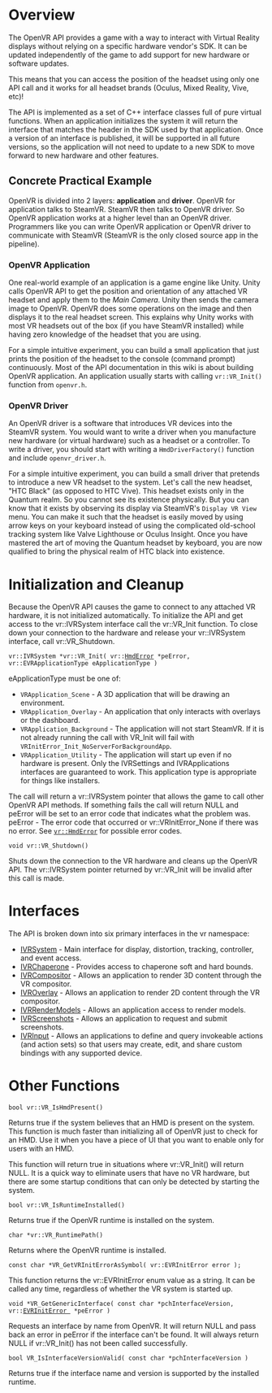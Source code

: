 # Overview
The OpenVR API provides a game with a way to interact with Virtual Reality displays without relying on a specific hardware vendor's SDK. It can be updated independently of the game to add support for new hardware or software updates. 

This means that you can access the position of the headset using only one API call and it works for all headset brands (Oculus, Mixed Reality, Vive, etc)!

The API is implemented as a set of C++ interface classes full of pure virtual functions. When an application initializes the system it will return the interface that matches the header in the SDK used by that application. Once a version of an interface is published, it will be supported in all future versions, so the application will not need to update to a new SDK to move forward to new hardware and other features.

## Concrete Practical Example
OpenVR is divided into 2 layers: **application** and **driver**.
OpenVR for application talks to SteamVR. SteamVR then talks to OpenVR driver. So OpenVR application works at a higher level than an OpenVR driver. Programmers like you can write OpenVR application or OpenVR driver to communicate with SteamVR (SteamVR is the only closed source app in the pipeline).

### OpenVR Application
One real-world example of an application is a game engine like Unity. Unity calls OpenVR API to get the position and orientation of any attached VR headset and apply them to the *Main Camera*. Unity then sends the camera image to OpenVR. OpenVR does some operations on the image and then displays it to the real headset screen. This explains why Unity works with most VR headsets out of the box (if you have SteamVR installed) while having zero knowledge of the headset that you are using.

For a simple intuitive experiment, you can build a small application that just prints the position of the headset to the console (command prompt) continuously. Most of the API documentation in this wiki is about building OpenVR application. An application usually starts with calling `vr::VR_Init()` function from `openvr.h`.

### OpenVR Driver
An OpenVR driver is a software that introduces VR devices into the SteamVR system. You would want to write a driver when you manufacture new hardware (or virtual hardware) such as a headset or a controller. To write a driver, you should start with writing a `HmdDriverFactory()` function and include  `openvr_driver.h`.

For a simple intuitive experiment, you can build a small driver that pretends to introduce a new VR headset to the system. Let's call the new headset, "HTC Black" (as opposed to HTC Vive). This headset exists only in the Quantum realm. So you cannot see its existence physically. But you can know that it exists by observing its display via SteamVR's `Display VR View` menu. You can make it such that the headset is easily moved by using arrow keys on your keyboard instead of using the complicated old-school tracking system like Valve Lighthouse or Oculus Insight. Once you have mastered the art of moving the Quantum headset by keyboard, you are now qualified to bring the physical realm of HTC black into existence.

# Initialization and Cleanup

Because the OpenVR API causes the game to connect to any attached VR hardware, it is not initialized automatically. To initialize the API and get access to the vr::IVRSystem interface call the vr::VR_Init function. To close down your connection to the hardware and release your vr::IVRSystem interface, call vr::VR_Shutdown.

`vr::IVRSystem *vr::VR_Init( vr::`[`HmdError`](https://github.com/ValveSoftware/openvr/wiki/HmdError)` *peError, vr::EVRApplicationType eApplicationType )`

eApplicationType must be one of:
* `VRApplication_Scene` - A 3D application that will be drawing an environment.
* `VRApplication_Overlay` - An application that only interacts with overlays or the dashboard.
* `VRApplication_Background` - The application will not start SteamVR. If it is not already running the call with VR_Init will fail with `VRInitError_Init_NoServerForBackgroundApp`.
* `VRApplication_Utility` - The application will start up even if no hardware is present. Only the IVRSettings and IVRApplications interfaces are guaranteed to work.  This application type is appropriate for things like installers.

The call will return a vr::IVRSystem pointer that allows the game to call other OpenVR API methods. If something fails the call will return NULL and peError will be set to an error code that indicates what the problem was.
peError - The error code that occurred or vr::VRInitError_None if there was no error. See [`vr::HmdError`](https://github.com/ValveSoftware/openvr/wiki/HmdError) for possible error codes.


`void vr::VR_Shutdown()`

Shuts down the connection to the VR hardware and cleans up the OpenVR API. The vr::IVRSystem pointer returned by vr::VR_Init will be invalid after this call is made. 

# Interfaces

The API is broken down into six primary interfaces in the vr namespace:
* [IVRSystem](https://github.com/ValveSoftware/openvr/wiki/IVRSystem_Overview) - Main interface for display, distortion, tracking, controller, and event access.
* [IVRChaperone](https://github.com/ValveSoftware/openvr/wiki/IVRChaperone_Overview) - Provides access to chaperone soft and hard bounds.
* [IVRCompositor](https://github.com/ValveSoftware/openvr/wiki/IVRCompositor_Overview) - Allows an application to render 3D content through the VR compositor.
* [IVROverlay](https://github.com/ValveSoftware/openvr/wiki/IVROverlay_Overview) - Allows an application to render 2D content through the VR compositor.
* [IVRRenderModels](https://github.com/ValveSoftware/openvr/wiki/IVRRenderModels_Overview) - Allows an application access to render models.
* [IVRScreenshots](https://github.com/ValveSoftware/openvr/wiki/IVRScreenshots_Overview) - Allows an application to request and submit screenshots.
* [IVRInput](https://github.com/ValveSoftware/openvr/wiki/SteamVR-Input) - Allows an applications to define and query invokeable actions (and action sets) so that users may create, edit, and share custom bindings with any supported device.

# Other Functions

`bool vr::VR_IsHmdPresent()`

Returns true if the system believes that an HMD is present on the system. This function is much faster than initializing all of OpenVR just to check for an HMD. Use it when you have a piece of UI that you want to enable only for users with an HMD.

This function will return true in situations where vr::VR_Init() will return NULL. It is a quick way to eliminate users that have no VR hardware, but there are some startup conditions that can only be detected by starting the system.


`bool vr::VR_IsRuntimeInstalled()`

Returns true if the OpenVR runtime is installed on the system.


`char *vr::VR_RuntimePath()`

Returns where the OpenVR runtime is installed.


`const char *VR_GetVRInitErrorAsSymbol( vr::EVRInitError error );`

This function returns the vr::EVRInitError enum value as a string. It can be called any time, regardless of whether the VR system is started up.


`void *VR_GetGenericInterface( const char *pchInterfaceVersion, vr::`[`EVRInitError `](https://github.com/ValveSoftware/openvr/wiki/HmdError)` *peError )`

Requests an interface by name from OpenVR. It will return NULL and pass back an error in peError if the interface can't be found. It will always return NULL if vr::VR_Init() has not been called successfully.


`bool VR_IsInterfaceVersionValid( const char *pchInterfaceVersion )`

Returns true if the interface name and version is supported by the installed runtime.